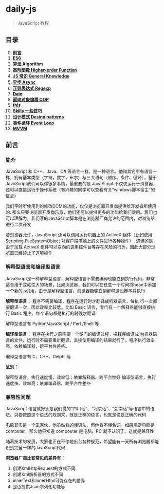 # daily-js

> JavaScript 教程

## 目录

0. **[前言](#前言)**
1. **[ES6]()**
2. **[算法 Algorithm](https://github.com/stephentian/daily-js/tree/master/01-Algorithm)**
3. **[高阶函数 Higher-order Function](https://github.com/stephentian/daily-js/tree/master/02-Higher-order%20Function)**
4. **[JS 常识 General Knowledge](https://github.com/stephentian/daily-js/tree/master/03-General%20Knowledge)**
5. **[异步 Async](https://github.com/stephentian/daily-js/tree/master/04-Async)**
6. **[正则表达式 Regexp](https://github.com/stephentian/daily-js/tree/master/05-Regexp)**
7. **[Date](https://github.com/stephentian/daily-js/tree/master/06-Date)**
8. **[面向对象编程 OOP](https://github.com/stephentian/daily-js/tree/master/07-OOP)**
9. **[this](https://github.com/stephentian/daily-js/tree/master/08-This)**
10. **[Skills 一些技巧](https://github.com/stephentian/daily-js/tree/master/09-Skills)**
11. **[设计模式 Design patterns]()**
12. **[事件循环 Event Loop]()**
13. **[MVVM]()**


## 前言

### 简介

JavaScript 和 C++、Java、C# 等语言一样，是一种语言。他和其它所有语言一样，拥有基本类型（字符，数字，布尔）与三大语句（顺序、条件、循环），基于JavaScript我们可以做很多事情，最重要的是 JavaScript 不仅仅运行于浏览器，还可以直接运行于操作系统（有兴趣的同学可以查看有关“windows脚本宿主”的信息）

我们平时所使用到的修改DOM的功能，仅仅是浏览器开发商提供给开发者所使用的. 那么只要浏览器开发商乐意，他们还可以提供更多的功能给我们使用。我们也可以理解为，我们写的JavaScript脚本是在浏览器厂商允许的范围内，对浏览器进行二次开发

若浏览器允许，JavaScript 还可以调用运行机器上的 ActiveX 组件（比如使用 Scripting.FileSystemObject 对客户端电脑上的文件进行各种操作）. 遗憾的是，由于加载 ActiveX 组件可以变向的调用控件台等存在风险的行为，因此大部分浏览器已经禁止了这项操作



### 解释型语言和编译型语言

JavaScript是一种解释型语言，解释型语言不需要编译也能立刻执行代码，非常适合用于变动性大的场景，比如浏览器，我们可以在任意一个时间将head中添加一个新的js引用，由于是解释型语言，浏览器能够立刻解释这段脚本并执行

**解释型语言：**
程序不需要编译，程序在运行时才翻译成机器语言，每执 行一次都要翻译一次。因此效率比较低。比如 Basic 语言，专门有一个解释器能够直接执行 Basic 程序，每个语句都是执行的时候才翻译

解释型语言有 Python/JavaScript / Perl /Shell 等

**编译型语言：**
程序在执行之前需要一个专门的编译过程，把程序编译成 为机器语言的文件，运行时不需要重新翻译，直接使用编译的结果就行了。程序执行效率高，依赖编译器，跨平台性差些。

编译型语言有 C、C++、Delphi 等

**区别：**

解释型语言，执行速度慢、效率低；依靠解释器、跨平台性好
编译型语言，执行速度快、效率高；依靠编译器、跨平台性差些

### 兼容性问题

JavaScript 语言就好比是我们说的“四川话”、“北京话”、“湖南话”等语言中的语法。只要按照这个语法的规则来，就是正确的语言，也就是说是正确的代码

电脑其实是一个笨家伙，他虽然看的懂语法，但他看不懂名词。如果规定电脑是 computer，那么他只知道 compouter 是电脑，PC 就不认识了。这就是兼容性

随着技术的发展，大家也正在不停地出台各种规范，希望能有一天所有浏览器都能识别完全一样的JavaScript代码

**浏览器厂商比较常见的差异有：**
1. 创建XmlHttpRequest的方式不同
2. 创建Xml解析器的方式不同
3. innerText和innerHtml可能存在的差异
4. 是否提供Json序列化功能等
